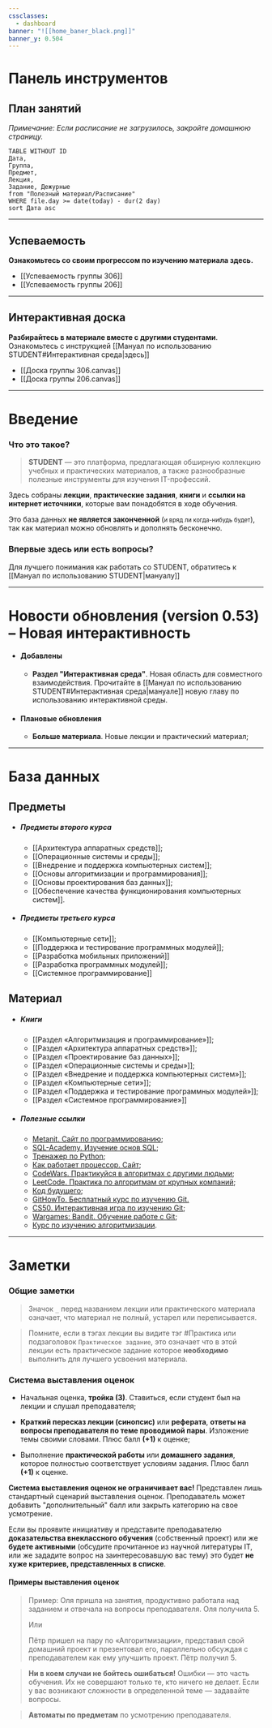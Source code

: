 ```yaml
---
cssclasses:
  - dashboard
banner: "![[home_baner_black.png]]"
banner_y: 0.504
---
```


# Панель инструментов
## План занятий

*Примечание: Если расписание не загрузилось, закройте домашнюю страницу.*

```dataview
TABLE WITHOUT ID
Дата,
Группа, 
Предмет,
Лекция, 
Задание, Дежурные
from "Полезный материал/Расписание"
WHERE file.day >= date(today) - dur(2 day)
sort Дата asc
```

---
## Успеваемость

**Ознакомьтесь со своим прогрессом по изучению материала здесь.**

- [[Успеваемость группы 306]]
- [[Успеваемость группы 206]]

---
## Интерактивная доска

**Разбирайтесь в материале вместе с другими студентами**. Ознакомьтесь с инструкцией [[Мануал по использованию STUDENT#Интерактивная среда|здесь]]

- [[Доска группы 306.canvas]]
- [[Доска группы 206.canvas]]

---
# Введение

### Что это такое?

> **STUDENT** — это платформа, предлагающая обширную коллекцию учебных и практических материалов, а также разнообразные полезные инструменты для изучения IT-профессий. 

Здесь собраны **лекции**, **практические задания**, **книги** и **ссылки на интернет источники**, которые вам понадобятся в ходе обучения.

Это база данных **не является законченной** (<small>и вряд ли когда-нибудь будет</small>), так как материал можно обновлять и дополнять бесконечно.
### Впервые здесь или есть вопросы?

Для лучшего понимания как работать со STUDENT, обратитесь к [[Мануал по использованию STUDENT|мануалу]]

---
# Новости обновления (version 0.53) – Новая интерактивность

- #### Добавлены 
	- **Раздел "Интерактивная среда"**. Новая область для совместного взаимодействия. Прочитайте в [[Мануал по использованию STUDENT#Интерактивная среда|мануале]] новую главу по использованию интерактивной среды.

- #### Плановые обновления
	- **Больше материала**. Новые лекции и практический материал;



---
# База данных

## Предметы

- ##### Предметы второго курса
	- [[Архитектура аппаратных средств]];
	- [[Операционные системы и среды]];
	- [[Внедрение и поддержка компьютерных систем]];
	- [[Основы алгоритмизации и программирования]];
	- [[Основы проектирования баз данных]];
	- [[Обеспечение качества функционирования компьютерных систем]].

- ##### Предметы третьего курса
	- [[Компьютерные сети]];
	- [[Поддержка и тестирование программных модулей]];
	- [[Разработка мобильных приложений]]
	- [[Разработка программных модулей]];
	- [[Системное программирование]]

## Материал

- ##### Книги
	- [[Раздел «Алгоритмизация и программирование»]];
	- [[Раздел «Архитектура аппаратных средств»]];
	- [[Раздел «Проектирование баз данных»]];
	- [[Раздел «Операционные системы и среды»]];
	- [[Раздел «Внедрение и поддержка компьютерных систем»]];
	- [[Раздел «Компьютерные сети»]];
	- [[Раздел «Поддержка и тестирование программных модулей»]];
	- [[Раздел «Системное программирование»]]

- ##### Полезные ссылки
	- [Metanit. Сайт по программированию](https://metanit.com/python/);
	- [SQL-Academy. Изучение основ SQL](https://sql-academy.org/ru);
	- [Тренажер по Python](https://pythontutor.ru/);
	- [Как работает процессор. Сайт](http://www.simplecpu.com/Binary.html);
	- [CodeWars. Практикуйся в алгоритмах с другими людьми](https://www.codewars.com/);
	- [LeetCode. Практика по алгоритмам от крупных компаний](https://leetcode.com/);
	- [Код будущего](https://start.1t.ru/c/index.html?amp&amp);
	- [GitHowTo. Бесплатный курс по изучению Git.](https://githowto.com/ru/setup)
	- [CS50. Интерактивная игра по изучению Git](https://cs50.harvard.edu/x/2024/);
	- [Wargames: Bandit. Обучение работе с Git](https://overthewire.org/wargames/bandit/);
	- [Курс по изучению алгоритмизации](https://www.khanacademy.org/computing/computer-science/algorithms).

---
# Заметки

### Общие заметки

> Значок `_` перед названием лекции или практического материала означает, что материал не полный, устарел или переписывается.

> Помните, если в тэгах лекции вы видите тэг #Практика или подзаголовок `Практическое задание`, это означает что в этой лекции есть практическое задание которое **необходимо** выполнить для лучшего усвоения материала.

### Система выставления оценок

- Начальная оценка, **тройка (3)**. Ставиться, если студент был на лекции и слушал преподавателя;

- **Краткий пересказ лекции (синопсис)** или **реферата**, **ответы на вопросы преподавателя по теме проводимой пары**. Изложение темы своими словами.  Плюс балл **(+1)** к оценке;

- Выполнение **практической работы** или **домашнего задания**, которое полностью соответствует условиям задания. Плюс балл **(+1)** к оценке.

**Система выставления оценок не ограничивает вас!** Представлен лишь стандартный сценарий выставления оценок. Преподаватель может добавить "дополнительный" балл или закрыть категорию на свое усмотрение.

Если вы проявите инициативу и представите преподавателю **доказательства внеклассного обучения** (собственный проект) или же **будете активными** (обсудите прочитанное из научной литературы IT, или же зададите вопрос на заинтересовавшую вас тему) это будет **не хуже критериев, представленных в списке**.

#### Примеры выставления оценок

> Пример: Оля пришла на занятия, продуктивно работала над заданием и отвечала на вопросы преподавателя. Оля получила 5.
> 
> Или
> 
> Пётр пришел на пару по «Алгоритмизации», представил свой домашний проект и презентовал его, параллельно обсуждая с преподавателем как ему улучшить проект. Пётр получил 5.

> **Ни в коем случаи не бойтесь ошибаться!**  Ошибки — это часть обучения. Их не совершают только те, кто ничего не делает. Если у вас возникают сложности в определенной теме — задавайте вопросы.

> **Автоматы по предметам** по усмотрению преподавателя.